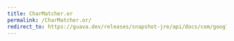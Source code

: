 ```yaml
---
title: CharMatcher.or
permalink: /CharMatcher.or/
redirect_to: https://guava.dev/releases/snapshot-jre/api/docs/com/google/common/base/CharMatcher.html#or-com.google.common.base.CharMatcher-
---
```


